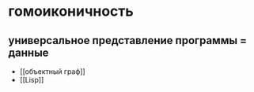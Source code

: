 # гомоиконичность
## универсальное представление **программы = данные**
- [[объектный граф]]
- [[Lisp]]